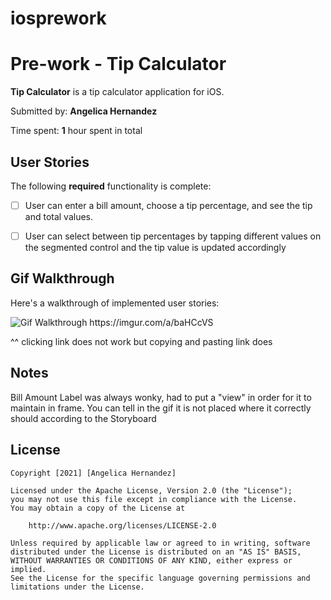 # iosprework

# Pre-work - Tip Calculator

**Tip Calculator** is a tip calculator application for iOS.

Submitted by: **Angelica Hernandez**

Time spent: **1** hour spent in total

## User Stories

The following **required** functionality is complete:

* [ ] User can enter a bill amount, choose a tip percentage, and see the tip and total values.
* [ ] User can select between tip percentages by tapping different values on the segmented control and the tip value is updated accordingly


## Gif Walkthrough

Here's a walkthrough of implemented user stories:

<img src='https://imgur.com/a/baHCcVS' title='Gif Walkthrough' width='' alt='Gif Walkthrough' />
https://imgur.com/a/baHCcVS

^^ clicking link does not work but copying and pasting link does


## Notes

Bill Amount Label was always wonky, had to put a "view" in order for it to maintain in frame. You can tell in the gif it is not placed where it correctly should according to the Storyboard

## License

    Copyright [2021] [Angelica Hernandez]

    Licensed under the Apache License, Version 2.0 (the "License");
    you may not use this file except in compliance with the License.
    You may obtain a copy of the License at

        http://www.apache.org/licenses/LICENSE-2.0

    Unless required by applicable law or agreed to in writing, software
    distributed under the License is distributed on an "AS IS" BASIS,
    WITHOUT WARRANTIES OR CONDITIONS OF ANY KIND, either express or implied.
    See the License for the specific language governing permissions and
    limitations under the License.
